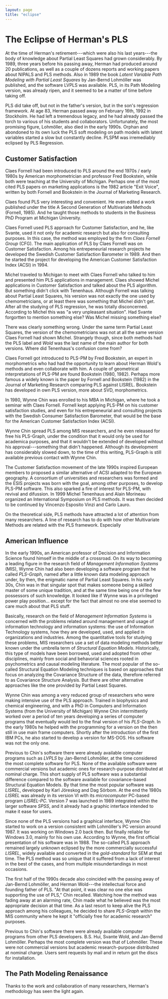 ```yaml
---
layout: page
title: "eclipse"
---
```


# The Eclipse of Herman's PLS

At the time of Herman's retirement---which were also his last years---the body of knowledge about Partial Least Squares had grown considerably. By 1989, three years before his passing away, Herman had produced around 20 publications, as well as a couple of dozens reports and working papers about NIPALS and PLS methods. Also in 1989 the book _Latent Variable Path Modeling with Partial Least Squares_ by Jan-Bernd Lohmöller was published, and the software LVPLS was available. PLS, in its Path Modeling version, was already ripen, and it seemed to be a matter of time before taking off. 

PLS did take off, but not in the father's version, but in the son's regression framework. At age 83, Herman passed away on February 16th, 1992 in Stockholm. He had left a tremendous legacy, and he had already passed the torch to various of his students and collaborators. Unfortunately, the most promising figure, Lohmöller, also died in the early 1990s. Orphan and abondoned to its own luck the PLS soft modeling on path models with latent variables started a slow but constantly decline. PLSPM was irremediably eclipsed by PLS Regression.


## Customer Satisfaction

Claes Fornell had been introduced to PLS around the end 1970s / early 1980s by American morphometrician and professor Fred Bookstein, while both were teaching at the University of Michigan. Perhaps one of the most cited PLS papers on marketing applications is the 1982 article "Exit Voice", written by both Fornell and Bookstein in the Journal of Marketing Research.

Claes found PLS very interesting and convenient. He even edited a work published under the title A Second Generation of Multivariate Methods (Fornell, 1985). And he taught those methods to students in the Business PhD Program at Michigan University.

Claes Fornell used PLS approach for Customer Satisfaction, and he, like Svante, used it not only for academic research but also for consulting purposes. In this case, the method was employed by the firm _Claes Fornell Group_ (CFG). The main application of PLS by Claes Fornell was on Customer Satisfaction. Among his entrepeneurial research projects he developed the Swedish Customer Satisfaction Barometer in 1989. And then he started the project for developing the American Customer Satisfaction Index (ACSI) in 1994. 

Michel traveled to Michigan to meet with Claes Fornell who talked to him and presented him PLS applications in management. Claes showed Michel applications in Customer Satisfaction and talked about the PLS algorithm. But something didn't click with Tenenhaus. Although Fornell was talking about Partial Least Squares, his version was not exactly the one used by chemometricians, or at least there was something that Michel didn't get. After all the studying of PLS regression, he was totally disconcerned. According to Michel this was "a very unpleasant situation". Had Svante forgortten to mention something else? Was Michel missing something else?

There was clearly something wrong. Under the same term Partial Least Squares, the version of the chemometricians was not at all the same version Claes Fornell had shown Michel. Strangely though, since both methods had the PLS label and _Wold_ was the last name of the main author for both versions. Where did Tenenhaus's confusion come from?


Claes Fornell got introduced to PLS-PM by Fred Bookstein, an expert in morphometrics who had had the opportunity to learn about Herman Wold's methods and even collaborate with him. A couple of geometrical interpretations of PLS-PM are found Bookstein (1980, 1982). Perhaps more famous a widely known is the paper by Fornell and Bookstein (1982) in the Journal of Marketing Research comparing PLS against LISREL. Bookstein has developed in own PLS version, more about SVD, morphometrics.

In 1980, Wynne Chin was enrolled to his MBA in Michigan, where he took a seminar with Claes Fornell. Fornell kept applying PLS-PM on his customer satisfaction studies, and even for his entrepeneurial and consulting projects with the Swedish Consumer Satisfaction Barometer, that would be the base for the American Customer Satisfaction Index (ACSI).

Wynne Chin spread PLS among MIS researchers, and he even released for free his PLS-Graph, under the condition that it would only be used for academica purposes, and that it wouldn't be extended of developed wihtout his approval---something that didn't happened. Although its development has considerably slowed down, to the time of this writing, PLS-Graph is still available previous contact with Wynne Chin.

The Customer Satisfaction movement of the late 1990s inspired European members to proposed a similar alternative of ACSI adapted to the European geography. A consortium of universities and researchers was formed and the ESIS projects was born with the goal, among other purposes, to develop PLS-PM software. This also sparked a fire of interest for PLS-PM, with revival and difussion. In 1999 Michel Tenenhaus and Alain Morineau organized an International Symposium on PLS methods. It was then decided to be continued by Vincenzo Esposito Vinzi and Carlo Lauro.

On the theoretical side, PLS methods have attracted a lot of attention from many researchers. A line of research has to do with how other Multivariate Methods are related with the PLS framework. Especially 


## American Influence

In the early 1990s, an American professor of Decision and Information Science found himself in the middle of a crossroad. On its way to becoming a leading figure in the research field of _Management Information Systems_ (MIS), Wynne Chin had also been developing a software program that he called _PLS-Graph_, named after a little known data modeling approach under, by then, the enigmatic name of Partial Least Squares. In his early 30s, Chin was in that singular spot that makes someone being a skilled master of some unique tradition, and at the same time being one of the few possessors of such knowledge. It looked like if Wynne was in a privileged power play position... except for the fact that almost no one else seemed to care much about that PLS stuff.

Basically, research on the field of _Management Information Systems_ is concerned with the problems related around management and usage of information technology and information systems: the use of Information Technology systems, how they are developed, used, and applied in organizations and industries. Among the quantitative tools for studying these problems, MIS researchers use a set of data modeling methods better known under the umbrella term of _Structural Equation Models_. Historically, this type of models have been borrowed, used and adopted from other disciplines, mainly from social and behavorial sciences rooted in psychometrics and causal modeling literature. The most popular of the so-called Structural Equation Modeling techniques is based on approaches that focus on analyzing the Covariance Structure of the data, therefore referred to as Covariance Structure Analysis. But there are other alternative approaches like the one provided by Partial Least Squares.

Wynne Chin was among a very reduced group of researchers who were making intensive use of the PLS approach. Trained in biophysics and chemical engineering, and with a PhD in Computers and Information Systems (from the University of Michigan) Wynne Chin intermittently worked over a period of ten years developing a series of computer programs that eventually would led to the final version of his _PLS-Graph_. In the early 1980s he helped with the programming for a version on the then still in use main frame computers. Shortly after the introduction of the first IBM PCs, he also started to develop a version for MS-DOS. His software was not the only one. 

Previous to Chin's software there were already available computer programs such as _LVPLS_ by Jan-Bernd Lohmöller, at the time considered the most complete software for PLS. None of the available software were commercial versions but academic ones for research-purpose distributed at nominal charge. This short supply of PLS software was a substantial difference compared to the software available for covariance-based Structural Equation Models. By that time the most popular software was _LISREL_, developed by Karl Jöreskog and Dag Sörbom. At the end the 1980s _LISREL_ was already in its version VI with its _microcomputer_ PC-based program _LISREL-PC_. Version 7 was launched in 1989 integrated within the larger software _SPSS_, and it already had a graphic interface intended to make it ease for users.

Since none of the PLS versions had a graphical interface, Wynne Chin started to work on a version consistent with Lohmöller's PC version around 1987. It was working on Windows 2.0 back then. But finally reliable for Windows 3.0, mainly for his own use. According to Wynne, the first official presentation of his software was in 1988. The so-called PLS approach remained largely unknown eclipsed by the more commercially successful _LISREL_, widely available and converted in the _gold-standard_ for SEM at that time. The PLS method was so unique that it suffered from a lack of interest in the best of the cases, and from multiple misundertandings in most occasions. 

The first half of the 1990s decade also coincided with the passing away of Jan-Bernd Lohmöller, and Herman Wold---the intellectual force and founding father of PLS. "At that point, it was clear no one else was supporting the use of PLS," Chin recalled. Watching how the method was fading away at an alarming rate, Chin made what he believed was the most appropriate decision at that time. As a last resort to keep alive the PLS approach among his colleagues, he decided to share _PLS-Graph_ within the MIS community where he kept it "officially free for academic research" purposes. 

Previous to Chin's software there were already available computer programs from other PLS developers. B.S. Hui, Svante Wold, and Jan-Bernd Lohmöller. Perhaps the most complete version was that of Lohmöller. These were not commercial versions but academic research-purpose distributed at nominal charge. Users sent requests by mail and in return got the discs for installation.


## The Path Modeling Renaissance

Thanks to the work and collaboration of many researchers, Herman's methodology has seen the light again.
